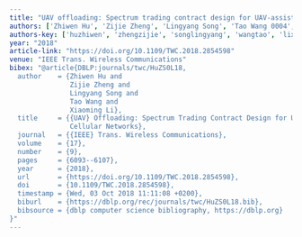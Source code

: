 ```yaml
---
title: "UAV offloading: Spectrum trading contract design for UAV-assisted cellular networks"
authors: ['Zhiwen Hu', 'Zijie Zheng', 'Lingyang Song', 'Tao Wang 0004', 'Xiaoming Li']
authors-key: ['huzhiwen', 'zhengzijie', 'songlingyang', 'wangtao', 'lixiaoming']
year: "2018"
article-link: "https://doi.org/10.1109/TWC.2018.2854598"
venue: "IEEE Trans. Wireless Communications"
bibex: "@article{DBLP:journals/twc/HuZS0L18,
  author    = {Zhiwen Hu and
               Zijie Zheng and
               Lingyang Song and
               Tao Wang and
               Xiaoming Li},
  title     = {{UAV} Offloading: Spectrum Trading Contract Design for UAV-Assisted
               Cellular Networks},
  journal   = {{IEEE} Trans. Wireless Communications},
  volume    = {17},
  number    = {9},
  pages     = {6093--6107},
  year      = {2018},
  url       = {https://doi.org/10.1109/TWC.2018.2854598},
  doi       = {10.1109/TWC.2018.2854598},
  timestamp = {Wed, 03 Oct 2018 11:11:08 +0200},
  biburl    = {https://dblp.org/rec/journals/twc/HuZS0L18.bib},
  bibsource = {dblp computer science bibliography, https://dblp.org}
}"
---
```

